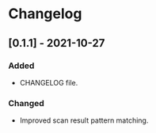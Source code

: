 # Changelog

## [0.1.1] - 2021-10-27
### Added
- CHANGELOG file.

### Changed
- Improved scan result pattern matching.

[0.0.1]: https://github.com/egemenyildiz/airport-py/releases/tag/v0.1.1
